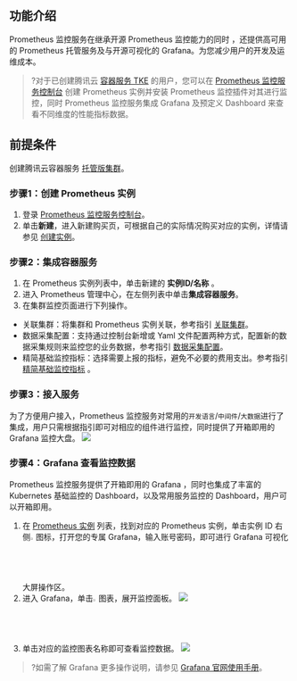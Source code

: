 ## 功能介绍

 Prometheus 监控服务在继承开源 Prometheus 监控能力的同时 ，还提供高可用的 Prometheus 托管服务及与开源可视化的 Grafana。为您减少用户的开发及运维成本。

>?对于已创建腾讯云 [容器服务 TKE](https://cloud.tencent.com/document/product/457) 的用户，您可以在 [ Prometheus 监控服务控制台](https://console.cloud.tencent.com/monitor/prometheus) 创建 Prometheus 实例并安装 Prometheus 监控插件对其进行监控，同时 Prometheus 监控服务集成 Grafana 及预定义 Dashboard 来查看不同维度的性能指标数据。

## 前提条件

创建腾讯云容器服务 [托管版集群](https://cloud.tencent.com/document/product/457/32189#TemplateCreation)。



### 步骤1：创建 Prometheus 实例[](id:step1)

1. 登录 [ Prometheus 监控服务控制台](https://console.cloud.tencent.com/monitor/prometheus)。
2. 单击**新建**，进入新建购买页，可根据自己的实际情况购买对应的实例，详情请参见 [创建实例](https://cloud.tencent.com/document/product/1416/55982)。

### 步骤2：集成容器服务

1. 在 Prometheus 实例列表中，单击新建的 **实例ID/名称** 。
2. 进入 Prometheus 管理中心，在左侧列表中单击**集成容器服务**。
3. 在集群监控页面进行下列操作。
 - 关联集群：将集群和 Prometheus 实例关联，参考指引 [关联集群](https://cloud.tencent.com/document/product/457/71898)。
 - 数据采集配置：支持通过控制台新增或 Yaml 文件配置两种方式，配置新的数据采集规则来监控您的业务数据，参考指引 [数据采集配置](https://cloud.tencent.com/document/product/457/71899)。
 - 精简基础监控指标：选择需要上报的指标，避免不必要的费用支出。参考指引 [精简基础监控指标](https://cloud.tencent.com/document/product/457/71900) 。


### 步骤3：接入服务[](id:step3)

为了方便用户接入，Prometheus 监控服务对常用的`开发语言`/`中间件`/`大数据`进行了集成，用户只需根据指引即可对相应的组件进行监控，同时提供了开箱即用的 Grafana 监控大盘。
![](https://qcloudimg.tencent-cloud.cn/raw/8c84e8c323f612c53a1d9d6578f02684.png)

### 步骤4：Grafana 查看监控数据[](id:step4)

Prometheus 监控服务提供了开箱即用的 Grafana ，同时也集成了丰富的 Kubernetes 基础监控的 Dashboard，以及常用服务监控的 Dashboard，用户可以开箱即用。

1. 在 [Prometheus 实例](https://console.cloud.tencent.com/monitor/prometheus) 列表，找到对应的 Prometheus 实例，单击实例 ID 右侧<img src="https://main.qcloudimg.com/raw/978c842f0c093a31df8d5240dd01016d.png" width="2%">图标，打开您的专属 Grafana，输入账号密码，即可进行 Grafana 可视化大屏操作区。
2. 进入 Grafana，单击<img src="https://main.qcloudimg.com/raw/7e3fff6131aa085987552a9725e9ae54.png" width="2%">图表，展开监控面板。
   ![](https://main.qcloudimg.com/raw/2821a37a7b766da09c1b6b3f995b32b4.png)
3. 单击对应的监控图表名称即可查看监控数据。
   ![](https://main.qcloudimg.com/raw/8d9c88d74a9fc1732145040f6df3954f.png)

>?如需了解 Grafana 更多操作说明，请参见 [Grafana 官网使用手册](https://grafana.com/docs/grafana/latest/getting-started/)。



